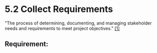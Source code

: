 # 5.2 Collect Requirements

"The process of determining, documenting, and managing stakeholder needs and
requirements to meet project objectives." [[1]](../home.md#references)

## Requirement:
